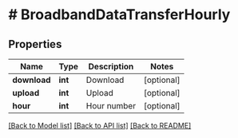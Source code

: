 # # BroadbandDataTransferHourly

## Properties

Name | Type | Description | Notes
------------ | ------------- | ------------- | -------------
**download** | **int** | Download | [optional]
**upload** | **int** | Upload | [optional]
**hour** | **int** | Hour number | [optional]

[[Back to Model list]](../../README.md#models) [[Back to API list]](../../README.md#endpoints) [[Back to README]](../../README.md)
